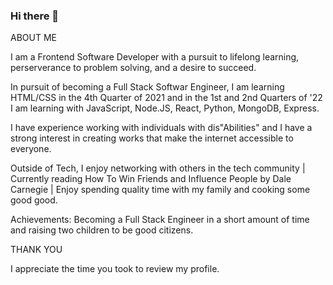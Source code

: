 ### Hi there 👋 

ABOUT ME 

I am a Frontend Software Developer with a pursuit to lifelong learning, perserverance to problem solving, and a desire to succeed. 

In pursuit of becoming a Full Stack Softwar Engineer, I am learning HTML/CSS in the 4th Quarter of 2021 and in the 1st and 2nd Quarters of '22 I am learning with JavaScript, Node.JS, React, Python, MongoDB, Express.

I have experience working with individuals with dis"Abilities" and I have a strong interest in creating works that make the internet accessible to everyone. 

Outside of Tech, I enjoy networking with others in the tech community | Currently reading How To Win Friends and Influence People by Dale Carnegie | Enjoy spending quality time with my family and cooking some good good.

Achievements: Becoming a Full Stack Engineer in a short amount of time and raising two children to be good citizens. 

THANK YOU

I appreciate the time you took to review my profile. 

<!--
**eternalgil/eternalgil** is a ✨ _special_ ✨ repository because its `README.md` (this file) appears on your GitHub profile.

Here are some ideas to get you started:

- 🔭 I’m currently working on ... several challenges that include HTML/CSS and JavaScript
- 🌱 I’m currently learning ... JavaScript
- 👯 I’m looking to collaborate on ... On projects that support Accessibility for all user on the internet. 
- 🤔 I’m looking for help with ... Repetition and Learning Languages Efficiently
- 💬 Ask me about ... #100Devs
- 📫 How to reach me: ... https://www.linkedin.com/in/eternalgil 
- 😄 Pronouns: ... He | Him | His
- ⚡ Fun fact: ... I enjoy mentoring and teaching others how to code. 
-->
